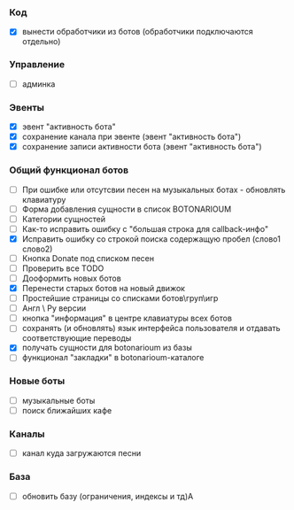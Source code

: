 ### Код
- [X] вынести обработчики из ботов (обработчики подключаются отдельно)

### Управление
- [ ] админка

### Эвенты
- [X] эвент "активность бота"
- [X] сохранение канала при эвенте (эвент "активность бота")
- [X] сохранение записи активности бота (эвент "активность бота")

### Общий функционал ботов
- [ ] При ошибке или отсутсвии песен на музыкальных ботах - обновлять клавиатуру
- [ ] Форма добавления сущности в список BOTONARIOUM
- [ ] Категории сущностей
- [ ] Как-то исправить ошибку с "большая строка для callback-инфо"
- [X] Исправить ошибку со строкой поиска содержащую пробел (слово1 слово2)
- [ ] Кнопка Donate под списком песен
- [ ] Проверить все TODO
- [ ] Дооформить новых ботов
- [X] Перенести старых ботов на новый движок
- [ ] Простейшие страницы со списками ботов\груп\игр
- [ ] Англ \ Ру версии
- [ ] кнопка "информация" в центре клавиатуры всех ботов
- [ ] сохранять (и обновлять) язык интерфейса пользователя и отдавать соответствующие переводы
- [X] получать сущности для botonarioum из базы
- [ ] функционал "закладки" в botonarioum-каталоге

### Новые боты
- [ ] музыкальные боты
- [ ] поиск ближайших кафе

### Каналы
- [ ] канал куда загружаются песни

### База
- [ ] обновить базу (ограничения, индексы и тд)A

